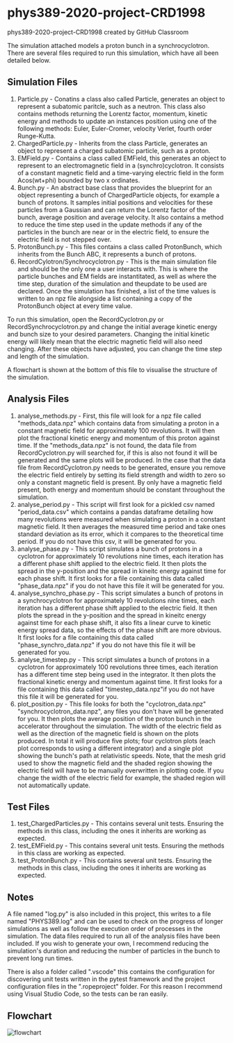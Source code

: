 # phys389-2020-project-CRD1998
phys389-2020-project-CRD1998 created by GitHub Classroom

The simulation attached models a proton bunch in a synchrocyclotron. There are several files required to run this simulation, which have 
all been detailed below.

Simulation Files
----------------

1. Particle.py - Conatins a class also called Particle, generates an object to represent a subatomic paritcle, such as a neutron. This 
                 class also contains methods returning the Lorentz factor, momentum, kinetic energy and methods to update an instances
                 position using one of the following methods: Euler, Euler-Cromer, velocity Verlet, fourth order Runge-Kutta.
2. ChargedParticle.py - Inherits from the class Particle, generates an object to represent a charged subatomic particle, such as a proton.
3. EMField.py - Contains a class called EMField, this generates an object to represent to an electromagnetic field in a                                   (synchro)cyclotron. It consists of a constant magnetic field and a time-varying electric field in the form Acos(wt+phi)                   bounded by two x ordinates.
4. Bunch.py - An abstract base class that provides the blueprint for an object representing a bunch of ChargedParticle objects, for                     example a bunch of protons. It samples initial positions and velocities for these particles from a Gaussian and can return                 the Lorentz factor of the bunch, average position and average velocity. It also contains a method to reduce the time step                 used in the update methods if any of the particles in the bunch are near or in the electric field, to ensure the electric                 field is not stepped over.
5. ProtonBunch.py - This files contains a class called ProtonBunch, which inherits from the Bunch ABC, it represents a bunch of protons.
6. RecordCylotron/Synchrocyclotron.py - This is the main simulation file and should be the only one a user interacts with. This is where 
                                        the particle bunches and EM fields are instantitated, as well as where the time step, duration of
                                        the simulation and theupdate to be used are declared. Once the simulation has finished, a list of 
                                        the time values is written to an npz file alongside a list containing a copy of the ProtonBunch 
                                        object at every time value.

To run this simulation, open the RecordCyclotron.py or RecordSynchrocyclotron.py and change the initial average kinetic energy and bunch size to your desired parameters. Changing the initial kinetic energy will likely mean that the electric magnetic field will also need changing. After these objects have adjusted, you can change the time step and length of the simulation.

A flowchart is shown at the bottom of this file to visualise the structure of the simulation.

Analysis Files
--------------

1. analyse_methods.py - First, this file will look for a npz file called "methods_data.npz" which contains data from simulating a proton
                        in a constant magnetic field for approximately 100 revolutions. It will then plot the fractional kinetic energy 
                        and momentum of this proton against time. If the "methods_data.npz" is not found, the data file from                                       RecordCyclotron.py will searched for, if this is also not found it will be generated and the same plots will be                           produced. In the case that the data file from RecordCyclotron.py needs to be generated, ensure you remove the                             electric field entirely by setting its field strength and width to zero so only a constant magnetic field is                               present. By only have a magnetic field present, both energy and momentum should be constant throughout the                                 simulation.
2. analyse_period.py - This script will first look for a pickled csv named "period_data.csv" which contains a pandas dataframe detailing
                       how many revolutions were measured when simulating a proton in a constant magnetic field. It then averages the 
                       measured time period and take ones standard deviation as its error, which it compares to the theoretical time                              period.
                       If you do not have this csv, it will be generated for you.
3. analyse_phase.py - This script simulates a bunch of protons in a cyclotron for approximately 10 revolutions nine times, each iteration
                      has a different phase shift applied to the electric field. It then plots the spread in the y-position and the spread
                      in kineitc energy against time for each phase shift. It first looks for a file containing this data called                                 "phase_data.npz" if you do not have this file it will be generated for you.
4. analyse_synchro_phase.py - This script simulates a bunch of protons in a synchrocyclotron for approximately 10 revolutions nine times, 
                              each iteration has a different phase shift applied to the electric field. It then plots the spread in the 
                              y-position and the spread in kineitc energy against time for each phase shift, it also fits a linear curve 
                              to kinetic energy spread data, so the effects of the phase shift are more obvious. It first looks for a file 
                              containing this data called "phase_synchro_data.npz" if you do not have this file it will be generated for                                 you.
5. analyse_timestep.py - This script simulates a bunch of protons in a cyclotron for approximately 100 revolutions three times, each                                iteration has a different time step being used in the integrator. It then plots the fractional kinetic energy                              and momentum against time. It first looks for a file containing this data called "timestep_data.npz"if you do not                          have this file it will be generated for you.
6. plot_position.py - This file looks for both the "cyclotron_data.npz" "synchrocyclotron_data.npz", any files you don't have will be                           generated for you. It then plots the average position of the proton bunch in the accelerator throughout the                               simulation. The width of the electric field as well as the direction of the magnetic field is shown on the plots                           produced. In total it will produce five plots; four cyclotron plots (each plot corresponds to using a different                           integrator) and a single plot showing the bunch's path at relativistic speeds. Note, that the mesh grid used to show                       the magnetic field and the shaded region showing the electric field will have to be manually overwritten in plotting                       code. If you change the width of the electric field for example, the shaded region will not automatically update.

Test Files
----------

1. test_ChargedParticles.py - This contains several unit tests. Ensuring the methods in this class, including the ones it inherits are
                              working as expected.
2. test_EMField.py - This contains several unit tests. Ensuring the methods in this class are working as expected. 
3. test_ProtonBunch.py - This contains several unit tests. Ensuring the methods in this class, including the ones it inherits are
                         working as expected.

Notes
-----

A file named "log.py" is also included in this project, this writes to a file named "PHYS389.log" and can be used to check on the progress
of longer simulations as well as follow the execution order of processes in the simulation. The data files required to run all of the 
analysis files have been included. If you wish to generate your own, I recommend reducing the simulation's duration and reducing the number of particles in the bunch to prevent long run times.

There is also a folder called ".vscode" this contains the configuration for discovering unit tests written in the pytest framework and the 
project configuration files in the ".ropeproject" folder. For this reason I recommend using Visual Studio Code, so the tests can be ran easily.

Flowchart
---------

![flowchart](https://github.com/Lancaster-Physics-Phys389-2020/phys389-2020-project-CRD1998/blob/master/Project/Figures/phys389_synchrocyclotron.png)
